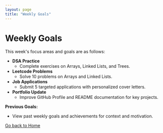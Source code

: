 ```yaml
---
layout: page
title: "Weekly Goals"
---
```


# Weekly Goals

This week's focus areas and goals are as follows:

- **DSA Practice**
  - Complete exercises on Arrays, Linked Lists, and Trees.
- **Leetcode Problems**
  - Solve 10 problems on Arrays and Linked Lists.
- **Job Applications**
  - Submit 5 targeted applications with personalized cover letters.
- **Portfolio Update**
  - Improve GitHub Profile and README documentation for key projects.

**Previous Goals:**
- View past weekly goals and achievements for context and motivation.

[Go back to Home](./index)
